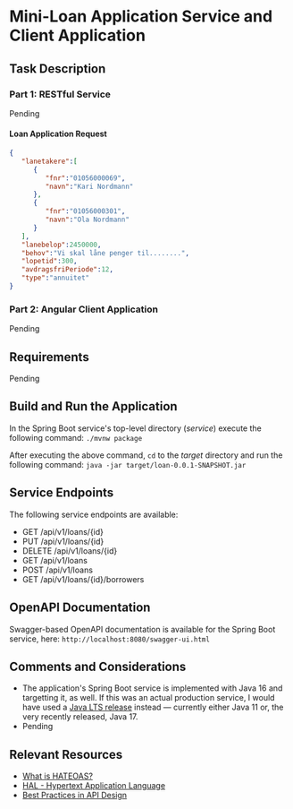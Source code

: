 # Mini-Loan Application Service and Client Application

## Task Description
### Part 1: RESTful Service
Pending

#### Loan Application Request

```json
{
   "lanetakere":[
      {
         "fnr":"01056000069",
         "navn":"Kari Nordmann"
      },
      {
         "fnr":"01056000301",
         "navn":"Ola Nordmann"
      }
   ],
   "lanebelop":2450000,
   "behov":"Vi skal låne penger til........",
   "lopetid":300,
   "avdragsfriPeriode":12,
   "type":"annuitet"
}
```

### Part 2: Angular Client Application
Pending

## Requirements
Pending

## Build and Run the Application
In the Spring Boot service's top-level directory (_service_) execute the following command:
```./mvnw package``` 

After executing the above command, ```cd``` to the _target_ directory and run the following command:
```java -jar target/loan-0.0.1-SNAPSHOT.jar```

## Service Endpoints
The following service endpoints are available:
- GET /api/v1/loans/{id}
- PUT /api/v1/loans/{id}
- DELETE /api/v1/loans/{id}
- GET /api/v1/loans
- POST /api/v1/loans
- GET /api/v1/loans/{id}/borrowers

## OpenAPI Documentation
Swagger-based OpenAPI documentation is available for the Spring Boot service, here: ```http://localhost:8080/swagger-ui.html```

## Comments and Considerations
- The application's Spring Boot service is implemented with Java 16 and targetting it, as well. If this was an actual production 
service, I would have used a [Java LTS release](https://www.oracle.com/java/technologies/java-se-support-roadmap.html) instead &mdash; 
currently either Java 11 or, the very recently released, Java 17.
- Pending

## Relevant Resources
- [What is HATEOAS?](https://dzone.com/articles/rest-api-what-is-hateoas)
- [HAL - Hypertext Application Language](https://stateless.group/hal_specification.html)
- [Best Practices in API Design](https://swagger.io/resources/articles/best-practices-in-api-design/)
